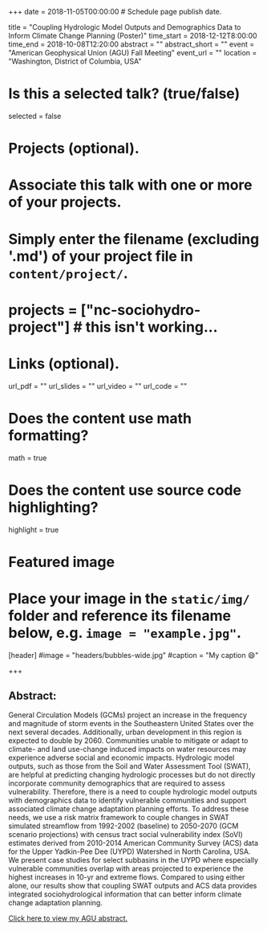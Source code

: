 +++
date = 2018-11-05T00:00:00  # Schedule page publish date.

title = "Coupling Hydrologic Model Outputs and Demographics Data to Inform Climate Change Planning (Poster)"
time_start = 2018-12-12T8:00:00
time_end = 2018-10-08T12:20:00
abstract = ""
abstract_short = ""
event = "American Geophysical Union (AGU) Fall Meeting"
event_url = ""
location = "Washington, District of Columbia, USA"

# Is this a selected talk? (true/false)
selected = false

# Projects (optional).
#   Associate this talk with one or more of your projects.
#   Simply enter the filename (excluding '.md') of your project file in `content/project/`.
# projects = ["nc-sociohydro-project"] # this isn't working...

# Links (optional).
url_pdf = ""
url_slides = ""
url_video = ""
url_code = ""

# Does the content use math formatting?
math = true

# Does the content use source code highlighting?
highlight = true

# Featured image
# Place your image in the `static/img/` folder and reference its filename below, e.g. `image = "example.jpg"`.
[header]
#image = "headers/bubbles-wide.jpg"
#caption = "My caption :smile:"

+++

## Abstract:</br>
General Circulation Models (GCMs) project an increase in the frequency and magnitude of storm events in the Southeastern United States over the next several decades. Additionally, urban development in this region is expected to double by 2060. Communities unable to mitigate or adapt to climate- and land use-change induced impacts on water resources may experience adverse social and economic impacts. Hydrologic model outputs, such as those from the Soil and Water Assessment Tool (SWAT), are helpful at predicting changing hydrologic processes but do not directly incorporate community demographics that are required to assess vulnerability. Therefore, there is a need to couple hydrologic model outputs with demographics data to identify vulnerable communities and support associated climate change adaptation planning efforts. To address these needs, we use a risk matrix framework to couple changes in SWAT simulated streamflow from 1992-2002 (baseline) to 2050-2070 (GCM scenario projections) with census tract social vulnerability index (SoVI) estimates derived from 2010-2014 American Community Survey (ACS) data for the Upper Yadkin-Pee Dee (UYPD) Watershed in North Carolina, USA. We present case studies for select subbasins in the UYPD where especially vulnerable communities overlap with areas projected to experience the highest increases in 10-yr and extreme flows. Compared to using either alone, our results show that coupling SWAT outputs and ACS data provides integrated sociohydrological information that can better inform climate change adaptation planning.

[Click here to view my AGU abstract. ](https://fallmeeting.agu.org/2018/abstract/coupling-hydrologic-model-outputs-and-demographics-data-to-inform-climate-change-planning/)
